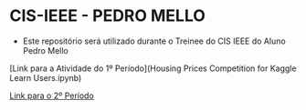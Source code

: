 # CIS-IEEE - PEDRO MELLO
 - Este repositório será utilizado durante o Treinee do CIS IEEE do Aluno Pedro Mello 
  
[Link para a Atividade do 1º Período](Housing Prices Competition for Kaggle Learn Users.ipynb)

[Link para o 2º Período](wineCONTRIBUTING.ipynb)
